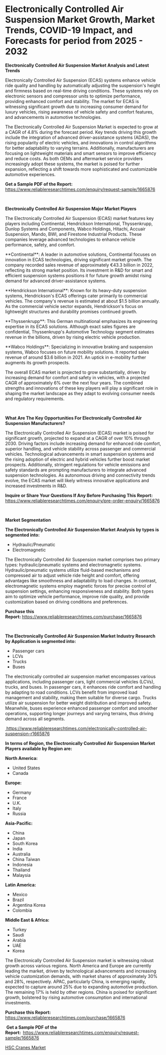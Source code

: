 <p><h1>Electronically Controlled Air Suspension Market Growth, Market Trends, COVID-19 Impact, and Forecasts for period from 2025 - 2032</h1></p><p><strong>Electronically Controlled Air Suspension Market Analysis and Latest Trends</strong></p>
<p><p>Electronically Controlled Air Suspension (ECAS) systems enhance vehicle ride quality and handling by automatically adjusting the suspension's height and firmness based on real-time driving conditions. These systems rely on electronic sensors and compressor units to optimize performance, providing enhanced comfort and stability. The market for ECAS is witnessing significant growth due to increasing consumer demand for luxury vehicles, rising awareness of vehicle safety and comfort features, and advancements in automotive technologies.</p><p>The Electronically Controlled Air Suspension Market is expected to grow at a CAGR of 4.8% during the forecast period. Key trends driving this growth include the integration of advanced driver-assistance systems (ADAS), the rising popularity of electric vehicles, and innovations in control algorithms for better adaptability to varying terrains. Additionally, manufacturers are focusing on lightweight materials and smart sensors to improve efficiency and reduce costs. As both OEMs and aftermarket service providers increasingly adopt these systems, the market is poised for further expansion, reflecting a shift towards more sophisticated and customizable automotive experiences.</p></p>
<p><strong>Get a Sample PDF of the Report:&nbsp;</strong> <a href="https://www.reliableresearchtimes.com/enquiry/request-sample/1665876?utm_campaign=2035&utm_medium=2&utm_source=Github&utm_content=ia&utm_term=17022025&utm_id=electronically-controlled-air-suspension">https://www.reliableresearchtimes.com/enquiry/request-sample/1665876</a></p>
<p>&nbsp;</p>
<p><strong>Electronically Controlled Air Suspension Major Market Players</strong></p>
<p><p>The Electronically Controlled Air Suspension (ECAS) market features key players including Continental, Hendrickson International, Thyssenkrupp, Dunlop Systems and Components, Wabco Holdings, Hitachi, Accuair Suspension, Mando, BWI, and Firestone Industrial Products. These companies leverage advanced technologies to enhance vehicle performance, safety, and comfort.</p><p>**Continental**: A leader in automotive solutions, Continental focuses on innovation in ECAS technologies, driving significant market growth. The company recorded sales revenue of approximately €43.3 billion in 2022, reflecting its strong market position. Its investment in R&D for smart and efficient suspension systems positions it for future growth amidst rising demand for advanced driver-assistance systems.</p><p>**Hendrickson International**: Known for its heavy-duty suspension systems, Hendrickson's ECAS offerings cater primarily to commercial vehicles. The company's revenue is estimated at about $1.5 billion annually. As the commercial vehicle sector expands, Hendrickson's focus on lightweight structures and durability promises continued growth.</p><p>**Thyssenkrupp**: This German multinational emphasizes its engineering expertise in its ECAS solutions. Although exact sales figures are confidential, Thyssenkrupp's Automotive Technology segment estimates revenue in the billions, driven by rising electric vehicle production.</p><p>**Wabco Holdings**: Specializing in innovative braking and suspension systems, Wabco focuses on future mobility solutions. It reported sales revenue of around $3.6 billion in 2021. An uptick in e-mobility further augments its growth prospects.</p><p>The overall ECAS market is projected to grow substantially, driven by increasing demand for comfort and safety in vehicles, with a projected CAGR of approximately 6% over the next four years. The combined strengths and innovations of these key players will play a significant role in shaping the market landscape as they adapt to evolving consumer needs and regulatory requirements.</p></p>
<p>&nbsp;</p>
<p><strong>What Are The Key Opportunities For Electronically Controlled Air Suspension Manufacturers?</strong></p>
<p><p>The Electronically Controlled Air Suspension (ECAS) market is poised for significant growth, projected to expand at a CAGR of over 10% through 2030. Driving factors include increasing demand for enhanced ride comfort, superior handling, and vehicle stability across passenger and commercial vehicles. Technological advancements in smart suspension systems and the rising adoption of electric and hybrid vehicles further boost market prospects. Additionally, stringent regulations for vehicle emissions and safety standards are prompting manufacturers to integrate advanced suspension technologies. As autonomous driving and connectivity trends evolve, the ECAS market will likely witness innovative applications and increased investments in R&D.</p></p>
<p><strong>Inquire or Share Your Questions If Any Before Purchasing This Report:</strong> <a href="https://www.reliableresearchtimes.com/enquiry/pre-order-enquiry/1665876?utm_campaign=2035&utm_medium=2&utm_source=Github&utm_content=ia&utm_term=17022025&utm_id=electronically-controlled-air-suspension">https://www.reliableresearchtimes.com/enquiry/pre-order-enquiry/1665876</a></p>
<p>&nbsp;</p>
<p><strong>Market Segmentation</strong></p>
<p><strong>The Electronically Controlled Air Suspension Market Analysis by types is segmented into:</strong></p>
<p><ul><li>Hydraulic/Pneumatic</li><li>Electromagnetic</li></ul></p>
<p><p>The Electronically Controlled Air Suspension market comprises two primary types: hydraulic/pneumatic systems and electromagnetic systems. Hydraulic/pneumatic systems utilize fluid-based mechanisms and compressed air to adjust vehicle ride height and comfort, offering advantages like smoothness and adaptability to load changes. In contrast, electromagnetic systems employ magnetic forces for precise control of suspension settings, enhancing responsiveness and stability. Both types aim to optimize vehicle performance, improve ride quality, and provide customization based on driving conditions and preferences.</p></p>
<p><strong>Purchase this Report:&nbsp;</strong><a href="https://www.reliableresearchtimes.com/purchase/1665876?utm_campaign=2035&utm_medium=2&utm_source=Github&utm_content=ia&utm_term=17022025&utm_id=electronically-controlled-air-suspension">https://www.reliableresearchtimes.com/purchase/1665876</a></p>
<p>&nbsp;</p>
<p><strong>The Electronically Controlled Air Suspension Market Industry Research by Application is segmented into:</strong></p>
<p><ul><li>Passenger cars</li><li>LCVs</li><li>Trucks</li><li>Buses</li></ul></p>
<p><p>The electronically controlled air suspension market encompasses various applications, including passenger cars, light commercial vehicles (LCVs), trucks, and buses. In passenger cars, it enhances ride comfort and handling by adapting to road conditions. LCVs benefit from improved load management and stability, making them suitable for diverse cargo. Trucks utilize air suspension for better weight distribution and improved safety. Meanwhile, buses experience enhanced passenger comfort and smoother operations, supporting longer journeys and varying terrains, thus driving demand across all segments.</p></p>
<p><a href="https://www.reliableresearchtimes.com/electronically-controlled-air-suspension-r1665876?utm_campaign=2035&utm_medium=2&utm_source=Github&utm_content=ia&utm_term=17022025&utm_id=electronically-controlled-air-suspension">&nbsp;https://www.reliableresearchtimes.com/electronically-controlled-air-suspension-r1665876</a></p>
<p><strong>In terms of Region, the Electronically Controlled Air Suspension Market Players available by Region are:</strong></p>
<p>
    <p> <strong> North America: </strong>
        <ul>
            <li>United States</li>
            <li>Canada</li>
        </ul>
        </p> 
    <p> <strong> Europe: </strong>
        <ul>
            <li>Germany</li>
            <li>France</li>
            <li>U.K.</li>
            <li>Italy</li>
            <li>Russia</li>
        </ul>
        </p> 
    <p> <strong> Asia-Pacific: </strong>
        <ul>
            <li>China</li>
            <li>Japan</li>
            <li>South Korea</li>
            <li>India</li>
            <li>Australia</li>
            <li>China Taiwan</li>
            <li>Indonesia</li>
            <li>Thailand</li>
            <li>Malaysia</li>
        </ul>
        </p> 
    <p> <strong> Latin America: </strong>
        <ul>
            <li>Mexico</li>
            <li>Brazil</li>
            <li>Argentina Korea</li>
            <li>Colombia</li>
        </ul>
        </p> 
    <p> <strong> Middle East & Africa: </strong>
        <ul>
            <li>Turkey</li>
            <li>Saudi</li>
            <li>Arabia</li>
            <li>UAE</li>
            <li>Korea</li>
        </ul>
    </p>
    </p>
<p><p>The Electronically Controlled Air Suspension market is witnessing robust growth across various regions. North America and Europe are currently leading the market, driven by technological advancements and increasing vehicle customization demands, with market shares of approximately 30% and 28%, respectively. APAC, particularly China, is emerging rapidly, expected to capture around 25% due to expanding automotive production. The remaining 17% is held by other regions. China is poised for significant growth, bolstered by rising automotive consumption and international investments.</p></p>
<p><strong>Purchase this Report: </strong><a href="https://www.reliableresearchtimes.com/purchase/1665876?utm_campaign=2035&utm_medium=2&utm_source=Github&utm_content=ia&utm_term=17022025&utm_id=electronically-controlled-air-suspension">https://www.reliableresearchtimes.com/purchase/1665876</a></p>
<p>&nbsp;<strong>Get a Sample PDF of the Report:&nbsp;&nbsp;</strong><a href="https://www.reliableresearchtimes.com/enquiry/request-sample/1665876?utm_campaign=2035&utm_medium=2&utm_source=Github&utm_content=ia&utm_term=17022025&utm_id=electronically-controlled-air-suspension">https://www.reliableresearchtimes.com/enquiry/request-sample/1665876</a></p>
<p><strong></strong></p>
<p><p><a href="https://github.com/GenaGaines34/Market-Research-Report-List-1/blob/main/hsc-cranes-market.md?utm_campaign=2035&utm_medium=2&utm_source=Github&utm_content=ia&utm_term=17022025&utm_id=electronically-controlled-air-suspension">HSC Cranes Market</a></p></p>
